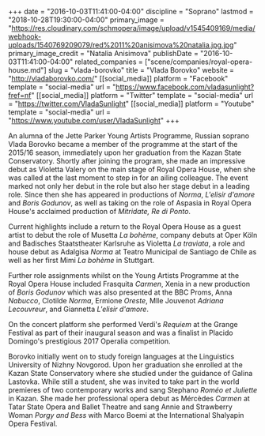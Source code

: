 +++
date = "2016-10-03T11:41:00-04:00"
discipline = "Soprano"
lastmod = "2018-10-28T19:30:00-04:00"
primary_image = "https://res.cloudinary.com/schmopera/image/upload/v1545409169/media/webhook-uploads/1540769209079/red%2011%20anisimova%20natalia.jpg.jpg"
primary_image_credit = "Natalia Anisimova"
publishDate = "2016-10-03T11:41:00-04:00"
related_companies = ["scene/companies/royal-opera-house.md"]
slug = "vlada-borovko"
title = "Vlada Borovko"
website = "http://vladaborovko.com/"
[[social_media]]
platform = "Facebook"
template = "social-media"
url = "https://www.facebook.com/vladasunlight?fref=nf"
[[social_media]]
platform = "Twitter"
template = "social-media"
url = "https://twitter.com/VladaSunlight"
[[social_media]]
platform = "Youtube"
template = "social-media"
url = "https://www.youtube.com/user/VladaSunlight"
+++

An alumna of the Jette Parker Young Artists Programme, Russian soprano Vlada Borovko became a member of the programme at the start of the 2015/16 season, immediately upon her graduation from the Kazan State Conservatory.
Shortly after joining the program, she made an impressive debut as Violetta Valery on the main stage of Royal Opera House, when she was called at the last moment to step in for an ailing colleague. The event marked not only her debut in the role but also her stage debut in a leading role. Since then she has appeared in productions of *Norma*, *L'elisir d'amore* and *Boris Godunov*, as well as taking on the role of Aspasia in Royal Opera House's acclaimed production of *Mitridate, Re di Ponto*.

Current highlights include a return to the Royal Opera House as a guest artist to debut the role of Musetta *La bohème*, company debuts at Oper Köln and Badisches Staatstheater Karlsruhe as Violetta *La traviata*, a role and house debut as Adalgisa *Norma* at Teatro Municipal de Santiago de Chile as well as her first Mimi *La bohème* in Stuttgart.

Further role assignments whilst on the Young Artists Programme at the Royal Opera House included Frasquita *Carmen*, Xenia in a new production of *Boris Godunov* which was also presented at the BBC Proms, Anna *Nabucco*, Clotilde *Norma*, Ermione *Oreste*, Mlle Jouvenot *Adriana Lecouvreur*, and Giannetta *L'elisir d'amore*.

On the concert platform she performed Verdi's *Requiem* at the Grange Festival as part of their inaugural season and was a finalist in Placido Domingo's prestigious 2017 Operalia competition.

Borovko initially went on to study foreign languages at the Linguistics University of Nizhny Novgorod. Upon her graduation she enrolled at the Kazan State Conservatory where she studied under the guidance of Galina Lastovka. While still a student, she was invited to take part in the world premieres of two contemporary works and sang Stephano *Roméo et Juliette* in Kazan. She made her professional opera debut as Mércèdes *Carmen* at Tatar State Opera and Ballet Theatre and sang Annie and Strawberry Woman *Porgy and Bess* with Marco Boemi at the International Shalyapin Opera Festival.
